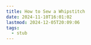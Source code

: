 ```yaml
---
title: How to Sew a Whipstitch
date: 2024-11-10T16:01:02
lastmod: 2024-12-05T20:09:06
tags:
  - stub
---
```

